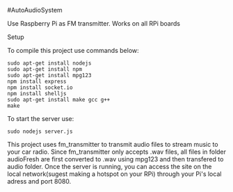 #AutoAudioSystem

Use Raspberry Pi as FM transmitter. 
Works on all RPi boards

Setup

To compile this project use commands below:
```
sudo apt-get install nodejs
sudo apt-get install npm
sudo apt-get install mpg123
npm install express
npm install socket.io
npm install shelljs
sudo apt-get install make gcc g++
make
``` 
To start the server use:
```
sudo nodejs server.js
```
This project uses fm_transmitter to transmit audio files to stream music to your car radio.
Since fm_transmitter only accepts .wav files, all files in folder audioFresh are first converted to .wav using mpg123 and then transfered to audio folder.
Once the server is running, you can access the site on the local network(sugest making a hotspot on your RPi) through your Pi's local adress and port 8080.


